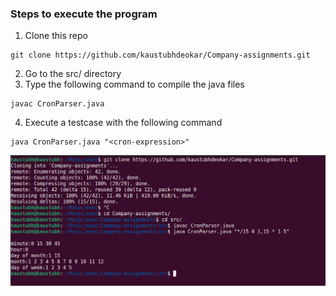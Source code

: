 ### Steps to execute the program

1. Clone this repo
```
git clone https://github.com/kaustubhdeokar/Company-assignments.git
```
2. Go to the src/ directory
3. Type the following command to compile the java files
```
javac CronParser.java
```
4. Execute a testcase with the following command
```
java CronParser.java "<cron-expression>"
```

![./res/steps-to-exec](res/steps-to-exec.png)